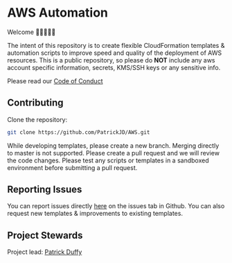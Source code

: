 # AWS Automation
Welcome 👋👩‍💻👨‍💻

The intent of this repository is to create flexible CloudFormation templates & automation scripts to improve speed and quality of the deployment of AWS resources. This is a public repository, so please do **NOT** include any aws account specific information, secrets, KMS/SSH keys or any sensitive info. 

Please read our [Code of Conduct](CODE_OF_CONDUCT.md)

## Contributing

Clone the repository:
```sh
git clone https://github.com/PatrickJD/AWS.git
```
While developing templates, please create a new branch.  Merging directly to master is not supported.  Please create a pull request and we will review the code changes.  Please test any scripts or templates in a sandboxed environment before submitting a pull request.  

## Reporting Issues

You can report issues directly [here](https://github.com/PatrickJD/AWS-Automation/issues) on the issues tab in Github.  You can also request new templates & improvements to existing templates.

## Project Stewards
Project lead: [Patrick Duffy](https://github.com/PatrickJD)